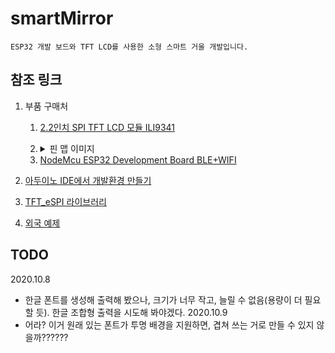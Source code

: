 # smartMirror
	ESP32 개발 보드와 TFT LCD를 사용한 소형 스마트 거울 개발입니다.
## 참조 링크
1. 부품 구매처
	1. [2.2인치 SPI TFT LCD 모듈 ILI9341](http://item.gmarket.co.kr/Item?goodscode=1467256245)
	2. <details>
    		<summary>핀 맵 이미지</summary>

		<img src= https://raw.githubusercontent.com/suyasuyazzang/smartMirror/main/images/ESP32-Pinout.png>

	</details>  
	
	3. [NodeMcu ESP32 Development Board BLE+WIFI](http://parts-parts.co.kr/product/detail.html?product_no=793&cate_no=163&display_group=1)
2. [아두이노 IDE에서 개발환경 만들기](https://deneb21.tistory.com/590)
3. [TFT_eSPI 라이브러리](https://github.com/Bodmer/TFT_eSPI)
4. [외국 예제](https://arduino-er.blogspot.com/2020/06/esp32-devkitc-28inch-240x320-spi-tft.html)
## TODO
2020.10.8
- 한글 폰트를 생성해 출력해 봤으나, 크기가 너무 작고, 늘릴 수 없음(용량이 더 필요할 듯). 한글 조합형 출력을 시도해 봐야겠다.
2020.10.9
- 어라? 이거 원래 있는 폰트가 투명 배경을 지원하면, 겹쳐 쓰는 거로 만들 수 있지 않을까??????
